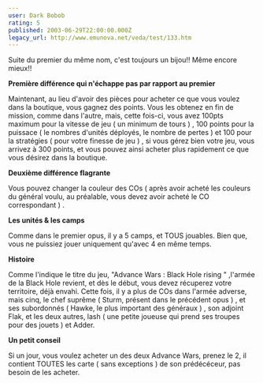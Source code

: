```yaml
---
user: Dark Bobob
rating: 5
published: 2003-06-29T22:00:00.000Z
legacy_url: http://www.emunova.net/veda/test/133.htm
---
```

Suite du premier du même nom, c'est toujours un bijou!! Même encore mieux!!  

  

**Première différence qui n'échappe pas par rapport au premier**  

Maintenant, au lieu d'avoir des pièces pour acheter ce que vous voulez dans la boutique, vous gagnez des points. Vous les obtenez en fin de mission, comme dans l'autre, mais, cette fois-ci, vous avez 100pts maximum pour la vitesse de jeu ( un minimum de tours ) , 100 points pour la puissace ( le nombres d'unités déployés, le nombre de pertes ) et 100 pour la stratégies ( pour votre finesse de jeu ) , si vous gérez bien votre jeu, vous arrivez à 300 points, et vous pouvez ainsi acheter plus rapidement ce que vous désirez dans la boutique.  

  

**Deuxième différence flagrante**  

Vous pouvez changer la couleur des COs ( après avoir acheté les couleurs du général voulu, au préalable, vous devez avoir acheté le CO correspondant ) .  

  

**Les unités & les camps**  

Comme dans le premier opus, il y a 5 camps, et TOUS jouables. Bien que, vous ne puissiez jouer uniquement qu'avec 4 en même temps.  

  

**Histoire**  

Comme l'indique le titre du jeu, "Advance Wars : Black Hole rising " ,l'armée de la Black Hole revient, et dès le début, vous devez récuperez votre territoire, déjà envahi. Cette fois, il y a plus de COs dans l'armée adverse, mais cinq, le chef suprême ( Sturm, présent dans le précédent opus ) , et ses subordonnés ( Hawke, le plus important des généraux ) , son adjoint Flak, et les deux autres, lash ( une petite joueuse qui prend ses troupes pour des jouets ) et Adder.   

  

**Un petit conseil**  

Si un jour, vous voulez acheter un des deux Advance Wars, prenez le 2, il contient TOUTES les carte ( sans exceptions ) de son prédécéceur, pas besoin de les acheter.